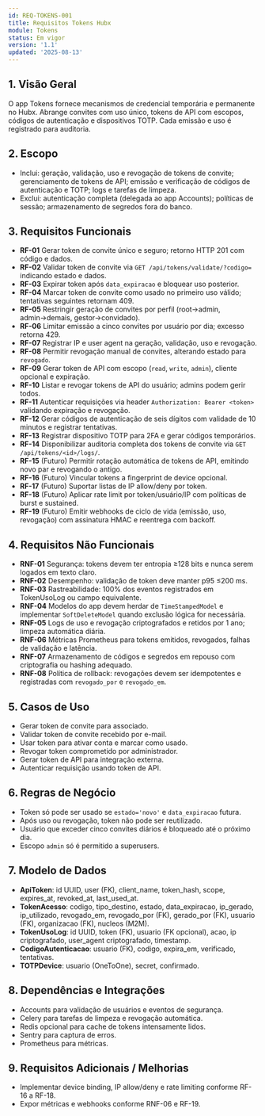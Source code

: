 ```yaml
---
id: REQ-TOKENS-001
title: Requisitos Tokens Hubx
module: Tokens
status: Em vigor
version: '1.1'
updated: '2025-08-13'
---
```


## 1. Visão Geral
O app Tokens fornece mecanismos de credencial temporária e permanente no Hubx. Abrange convites com uso único, tokens de API com escopos, códigos de autenticação e dispositivos TOTP. Cada emissão e uso é registrado para auditoria.

## 2. Escopo
- Inclui: geração, validação, uso e revogação de tokens de convite; gerenciamento de tokens de API; emissão e verificação de códigos de autenticação e TOTP; logs e tarefas de limpeza.
- Exclui: autenticação completa (delegada ao app Accounts); políticas de sessão; armazenamento de segredos fora do banco.

## 3. Requisitos Funcionais
- **RF-01** Gerar token de convite único e seguro; retorno HTTP 201 com código e dados.
- **RF-02** Validar token de convite via `GET /api/tokens/validate/?codigo=` indicando estado e dados.
- **RF-03** Expirar token após `data_expiracao` e bloquear uso posterior.
- **RF-04** Marcar token de convite como usado no primeiro uso válido; tentativas seguintes retornam 409.
- **RF-05** Restringir geração de convites por perfil (root→admin, admin→demais, gestor→convidado).
- **RF-06** Limitar emissão a cinco convites por usuário por dia; excesso retorna 429.
- **RF-07** Registrar IP e user agent na geração, validação, uso e revogação.
- **RF-08** Permitir revogação manual de convites, alterando estado para `revogado`.
- **RF-09** Gerar token de API com escopo (`read`, `write`, `admin`), cliente opcional e expiração.
- **RF-10** Listar e revogar tokens de API do usuário; admins podem gerir todos.
- **RF-11** Autenticar requisições via header `Authorization: Bearer <token>` validando expiração e revogação.
- **RF-12** Gerar códigos de autenticação de seis dígitos com validade de 10 minutos e registrar tentativas.
- **RF-13** Registrar dispositivo TOTP para 2FA e gerar códigos temporários.
- **RF-14** Disponibilizar auditoria completa dos tokens de convite via `GET /api/tokens/<id>/logs/`.
- **RF-15** (Futuro) Permitir rotação automática de tokens de API, emitindo novo par e revogando o antigo.
- **RF-16** (Futuro) Vincular tokens a fingerprint de device opcional.
- **RF-17** (Futuro) Suportar listas de IP allow/deny por token.
- **RF-18** (Futuro) Aplicar rate limit por token/usuário/IP com políticas de burst e sustained.
- **RF-19** (Futuro) Emitir webhooks de ciclo de vida (emissão, uso, revogação) com assinatura HMAC e reentrega com backoff.

## 4. Requisitos Não Funcionais
- **RNF-01** Segurança: tokens devem ter entropia ≥128 bits e nunca serem logados em texto claro.
- **RNF-02** Desempenho: validação de token deve manter p95 ≤200 ms.
- **RNF-03** Rastreabilidade: 100% dos eventos registrados em TokenUsoLog ou campo equivalente.
- **RNF-04** Modelos do app devem herdar de `TimeStampedModel` e implementar `SoftDeleteModel` quando exclusão lógica for necessária.
- **RNF-05** Logs de uso e revogação criptografados e retidos por 1 ano; limpeza automática diária.
- **RNF-06** Métricas Prometheus para tokens emitidos, revogados, falhas de validação e latência.
- **RNF-07** Armazenamento de códigos e segredos em repouso com criptografia ou hashing adequado.
- **RNF-08** Política de rollback: revogações devem ser idempotentes e registradas com `revogado_por` e `revogado_em`.

## 5. Casos de Uso
- Gerar token de convite para associado.
- Validar token de convite recebido por e-mail.
- Usar token para ativar conta e marcar como usado.
- Revogar token comprometido por administrador.
- Gerar token de API para integração externa.
- Autenticar requisição usando token de API.

## 6. Regras de Negócio
- Token só pode ser usado se `estado='novo'` e `data_expiracao` futura.
- Após uso ou revogação, token não pode ser reutilizado.
- Usuário que exceder cinco convites diários é bloqueado até o próximo dia.
- Escopo `admin` só é permitido a superusers.

## 7. Modelo de Dados
- **ApiToken**: id UUID, user (FK), client_name, token_hash, scope, expires_at, revoked_at, last_used_at.
- **TokenAcesso**: codigo, tipo_destino, estado, data_expiracao, ip_gerado, ip_utilizado, revogado_em, revogado_por (FK), gerado_por (FK), usuario (FK), organizacao (FK), nucleos (M2M).
- **TokenUsoLog**: id UUID, token (FK), usuario (FK opcional), acao, ip criptografado, user_agent criptografado, timestamp.
- **CodigoAutenticacao**: usuario (FK), codigo, expira_em, verificado, tentativas.
- **TOTPDevice**: usuario (OneToOne), secret, confirmado.

## 8. Dependências e Integrações
- Accounts para validação de usuários e eventos de segurança.
- Celery para tarefas de limpeza e revogação automática.
- Redis opcional para cache de tokens intensamente lidos.
- Sentry para captura de erros.
- Prometheus para métricas.

## 9. Requisitos Adicionais / Melhorias
- Implementar device binding, IP allow/deny e rate limiting conforme RF-16 a RF-18.
- Expor métricas e webhooks conforme RNF-06 e RF-19.
